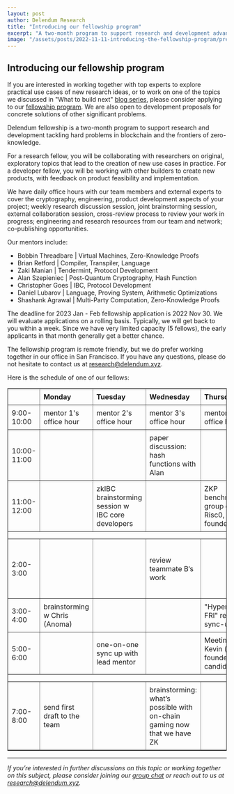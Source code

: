 ```yaml
---
layout: post
author: Delendum Research
title: "Introducing our fellowship program"
excerpt: "A two-month program to support research and development advancing the frontiers of zero-knowledge"
image: "/assets/posts/2022-11-11-introducing-the-fellowship-program/preview.jpg"
--- 
```


## Introducing our fellowship program

If you are interested in working together with top experts to explore practical use cases of new research ideas, or to work on one of the topics we discussed in "What to build next" [blog series](https://delendum.xyz/2022/11/11/what-to-build-next-in-zero-knowledge.html), please consider applying to our [fellowship program](https://delendum.xyz/fellow). We are also open to development proposals for concrete solutions of other significant problems.


Delendum fellowship is a two-month program to support research and development tackling hard problems in blockchain and the frontiers of zero-knowledge.

For a research fellow, you will be collaborating with researchers on original, exploratory topics that lead to the creation of new use cases in practice. For a developer fellow, you will be working with other builders to create new products, with feedback on product feasibility and implementation.

We have daily office hours with our team members and external experts to cover the cryptography, engineering, product development aspects of your project; weekly research discussion session, joint brainstorming session, external collaboration session, cross-review process to review your work in progress; engineering and research resources from our team and network; co-publishing opportunities.

Our mentors include: 

- Bobbin Threadbare | Virtual Machines, Zero-Knowledge Proofs
- Brian Retford | Compiler, Transpiler, Language
- Zaki Manian | Tendermint, Protocol Development
- Alan Szepieniec | Post-Quantum Cryptography, Hash Function
- Christopher Goes | IBC, Protocol Development
- Daniel Lubarov | Language, Proving System, Arithmetic Optimizations
- Shashank Agrawal | Multi-Party Computation, Zero-Knowledge Proofs

The deadline for 2023 Jan - Feb fellowship application is 2022 Nov 30. We will evaluate applications on a rolling basis. Typically, we will get back to you within a week. Since we have very limited capacity (5 fellows), the early applicants in that month generally get a better chance. 

The fellowship program is remote friendly, but we do prefer working together in our office in San Francisco. If you have any questions, please do not hesitate to contact us at research@delendum.xyz.

Here is the schedule of one of our fellows:
<style>
.fellow-table td{
  padding: 8px;
}
</style>
<table border="1" class="fellow-table">
  <tr>
   <td>
   </td>
   <td><strong>Monday</strong>
   </td>
   <td><strong>Tuesday</strong>
   </td>
   <td><strong>Wednesday</strong>
   </td>
   <td><strong>Thursday</strong>
   </td>
   <td><strong>Friday</strong>
   </td>
  </tr>
  <tr>
   <td>9:00-10:00
   </td>
   <td>mentor 1's office hour
   </td>
   <td>mentor 2's office hour
   </td>
   <td>mentor 3's office hour
   </td>
   <td>mentor 4's office hour
   </td>
   <td>mentor 5's office hour
   </td>
  </tr>
  <tr>
   <td>10:00-11:00
   </td>
   <td>
   </td>
   <td>
   </td>
   <td>paper discussion: hash functions with Alan
   </td>
   <td>
   </td>
   <td>weekly presentations
   </td>
  </tr>
  <tr>
   <td>11:00-12:00
   </td>
   <td>
   </td>
   <td>zkIBC brainstorming session w IBC core developers
   </td>
   <td>
   </td>
   <td>ZKP benchmarking: group call with Risc0, Miden founders
   </td>
   <td>weekly project meetings
   </td>
  </tr>
  <tr>
   <td colspan="6" >
   </td>
  </tr>
  <tr>
   <td>2:00-3:00
   </td>
   <td>
   </td>
   <td>
   </td>
   <td>review teammate B‘s work
   </td>
   <td>
   </td>
   <td>team reflection: technical challenges, solutions, TODOs
   </td>
  </tr>
  <tr>
   <td>3:00-4:00
   </td>
   <td>brainstorming w Chris (Anoma)
   </td>
   <td>
   </td>
   <td>
   </td>
   <td>"Hyperplonk + FRI" research sync-up
   </td>
   <td>
   </td>
  </tr>
  <tr>
   <td>5:00-6:00
   </td>
   <td>
   </td>
   <td>one-on-one sync up with lead mentor
   </td>
   <td>
   </td>
   <td>Meeting w Kevin (co-founder candidate)
   </td>
   <td>
   </td>
  </tr>
  <tr>
   <td colspan="6" >
   </td>
  </tr>
  <tr>
   <td>7:00-8:00
   </td>
   <td>send first draft to the team
   </td>
   <td>
   </td>
   <td>brainstorming: what’s possible with on-chain gaming now that we have ZK
   </td>
   <td>
   </td>
   <td>
   </td>
  </tr>
</table>


__________________________________

_If you’re interested in further discussions on this topic or working together on this subject, please consider joining our [group chat](https://t.me/+9WAAmCpPRadjOTNh) or reach out to us at research@delendum.xyz._
